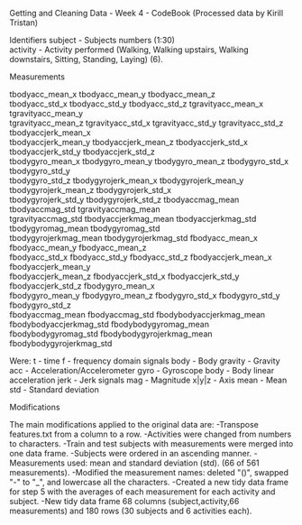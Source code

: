 Getting and Cleaning Data - Week 4 - CodeBook 
(Processed data by Kirill Tristan)

Identifiers
subject - Subjects numbers (1:30)                  
activity - Activity performed (Walking, Walking upstairs, Walking downstairs, Sitting, Standing, Laying) (6).

Measurements

tbodyacc_mean_x           tbodyacc_mean_y           tbodyacc_mean_z          
tbodyacc_std_x            tbodyacc_std_y            tbodyacc_std_z            tgravityacc_mean_x        tgravityacc_mean_y       
tgravityacc_mean_z        tgravityacc_std_x         tgravityacc_std_y         tgravityacc_std_z         tbodyaccjerk_mean_x      
tbodyaccjerk_mean_y       tbodyaccjerk_mean_z       tbodyaccjerk_std_x        tbodyaccjerk_std_y        tbodyaccjerk_std_z       
tbodygyro_mean_x          tbodygyro_mean_y          tbodygyro_mean_z          tbodygyro_std_x           tbodygyro_std_y          
tbodygyro_std_z           tbodygyrojerk_mean_x      tbodygyrojerk_mean_y      tbodygyrojerk_mean_z      tbodygyrojerk_std_x      
tbodygyrojerk_std_y       tbodygyrojerk_std_z       tbodyaccmag_mean          tbodyaccmag_std           tgravityaccmag_mean      
tgravityaccmag_std        tbodyaccjerkmag_mean      tbodyaccjerkmag_std       tbodygyromag_mean         tbodygyromag_std         
tbodygyrojerkmag_mean     tbodygyrojerkmag_std      fbodyacc_mean_x           fbodyacc_mean_y           fbodyacc_mean_z          
fbodyacc_std_x            fbodyacc_std_y            fbodyacc_std_z            fbodyaccjerk_mean_x       fbodyaccjerk_mean_y      
fbodyaccjerk_mean_z       fbodyaccjerk_std_x        fbodyaccjerk_std_y        fbodyaccjerk_std_z        fbodygyro_mean_x         
fbodygyro_mean_y          fbodygyro_mean_z          fbodygyro_std_x           fbodygyro_std_y           fbodygyro_std_z          
fbodyaccmag_mean          fbodyaccmag_std           fbodybodyaccjerkmag_mean  fbodybodyaccjerkmag_std   fbodybodygyromag_mean    
fbodybodygyromag_std      fbodybodygyrojerkmag_mean fbodybodygyrojerkmag_std 

Were:
	t - time
	f - frequency domain signals
	body - Body
	gravity - Gravity
	acc - Acceleration/Accelerometer
	gyro - Gyroscope
	body - Body linear acceleration
	jerk - Jerk signals
	mag - Magnitude
	x|y|z - Axis
	mean - Mean
	std - Standard deviation

Modifications

The main modifications applied to the original data are:
	-Transpose features.txt from a column to a row.
	-Activities were changed from numbers to characters.
	-Train and test subjects with measurements were merged into one data frame.
	-Subjects were ordered in an ascending manner.
	-Measurements used: mean and standard deviation (std). (66 of 561 measurements).
	-Modified the measurement names: deleted "()", swapped "-" to "_", and lowercase all the characters.
	-Created a new tidy data frame for step 5 with the averages of each measurement for each activity and subject.
	-New tidy data frame 68 columns (subject,activity,66 measurements) and 180 rows (30 subjects and 6 activities each).
